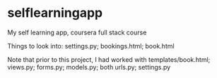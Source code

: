 # selflearningapp
My self learning app, coursera full stack course

Things to look into: settings.py; bookings.html; book.html

Note that prior to this project, I had worked with templates/book.html; views.py; forms.py; models.py; both urls.py; settings.py
